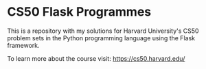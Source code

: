 # CS50 Flask Programmes

This is a repository with my solutions for Harvard University's CS50 problem sets in the Python programming language using the Flask framework.

To learn more about the course visit: https://cs50.harvard.edu/
